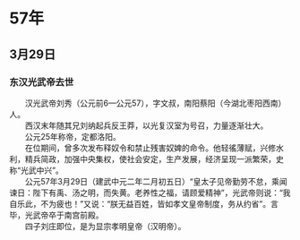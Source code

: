 # 57年
## 3月29日
### 东汉光武帝去世
　　汉光武帝刘秀（公元前6—公元57），字文叔，南阳蔡阳（今湖北枣阳西南）人。<br>　　西汉末年随其兄刘纳起兵反王莽，以光复汉室为号召，力量逐渐壮大。<br>　　公元25年称帝，定都洛阳。<br>　　在位期间，曾多次发布释奴令和禁止残害奴婢的命令。他轻徭薄赋，兴修水利，精兵简政，加强中央集权，使社会安定，生产发展，经济呈现一派繁荣，史称“光武中兴”。<br>　　公元57年3月29日（建武中元二年二月初五日）“皇太子见帝勤劳不怠，乘闻谏日：陛下有禹、汤之明，而失黄。老养性之福，请顾爱精神”，光武帝则说：“我自乐此，不为疲也！”又说：“朕无益百姓，皆如孝文皇帝制度，务从约省”。言毕，光武帝卒于南宫前殿。<br>　　四子刘庄即位，是为显宗孝明皇帝（汉明帝）。
<comment/>